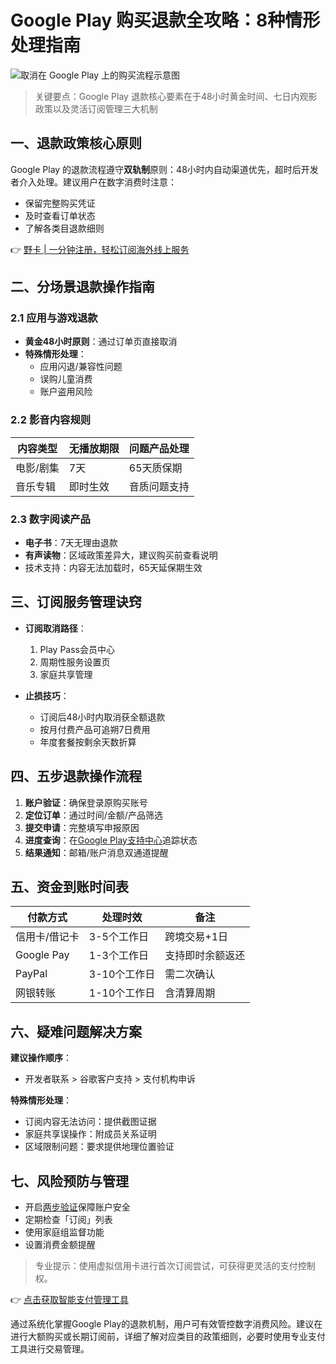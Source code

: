 # Google Play 购买退款全攻略：8种情形处理指南

![取消在 Google Play 上的购买流程示意图](https://bbtdd.com/wp-content/uploads/img/969257482730628.webp)

> 关键要点：Google Play 退款核心要素在于48小时黄金时间、七日内观影政策以及灵活订阅管理三大机制

## 一、退款政策核心原则
Google Play 的退款流程遵守**双轨制**原则：48小时内自动渠道优先，超时后开发者介入处理。建议用户在数字消费时注意：
- 保留完整购买凭证
- 及时查看订单状态
- 了解各类目退款细则

👉 [野卡 | 一分钟注册，轻松订阅海外线上服务](https://bbtdd.com/yeka)

## 二、分场景退款操作指南
### 2.1 应用与游戏退款
- **黄金48小时原则**：通过订单页直接取消
- **特殊情形处理**：
  - 应用闪退/兼容性问题
  - 误购儿童消费
  - 账户盗用风险

### 2.2 影音内容规则
| 内容类型 | 无播放期限 | 问题产品处理 |
|----------|------------|--------------|
| 电影/剧集 | 7天        | 65天质保期   |
| 音乐专辑 | 即时生效   | 音质问题支持 |

### 2.3 数字阅读产品
- **电子书**：7天无理由退款
- **有声读物**：区域政策差异大，建议购买前查看说明
- 技术支持：内容无法加载时，65天延保期生效

## 三、订阅服务管理诀窍
- **订阅取消路径**：
  1. Play Pass会员中心
  2. 周期性服务设置页
  3. 家庭共享管理

- **止损技巧**：
  - 订阅后48小时内取消获全额退款
  - 按月付费产品可追朔7日费用
  - 年度套餐按剩余天数折算

## 四、五步退款操作流程
1. **账户验证**：确保登录原购买账号
2. **定位订单**：通过时间/金额/产品筛选
3. **提交申请**：完整填写申报原因
4. **进度查询**：在[Google Play支持中心](https://bbtdd.com/yeka)追踪状态
5. **结果通知**：邮箱/账户消息双通道提醒

## 五、资金到账时间表
付款方式       | 处理时效       | 备注            
---------------|----------------|-----------------
信用卡/借记卡  | 3-5个工作日    | 跨境交易+1日    
Google Pay      | 1-3个工作日    | 支持即时余额返还
PayPal         | 3-10个工作日   | 需二次确认      
网银转账       | 1-10个工作日   | 含清算周期      

## 六、疑难问题解决方案
**建议操作顺序**：
- 开发者联系 > 谷歌客户支持 > 支付机构申诉

**特殊情形处理**：
- 订阅内容无法访问：提供截图证据
- 家庭共享误操作：附成员关系证明
- 区域限制问题：要求提供地理位置验证

## 七、风险预防与管理
- 开启[两步验证](https://bbtdd.com/yeka)保障账户安全
- 定期检查「订阅」列表
- 使用家庭组监督功能
- 设置消费金额提醒

> 专业提示：使用虚拟信用卡进行首次订阅尝试，可获得更灵活的支付控制权。

👉 [点击获取智能支付管理工具](https://bbtdd.com/yeka)

通过系统化掌握Google Play的退款机制，用户可有效管控数字消费风险。建议在进行大额购买或长期订阅前，详细了解对应类目的政策细则，必要时使用专业支付工具进行交易管理。